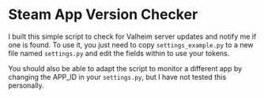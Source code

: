 # Steam App Version Checker

I built this simple script to check for Valheim server updates and notify me if one is found.
To use it, you just need to copy `settings_example.py` to a new file named `settings.py` and
edit the fields within to use your tokens.

You should also be able to adapt the script to monitor a different app by changing the APP_ID
in your `settings.py`, but I have not tested this personally.
